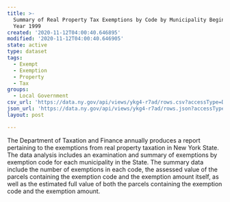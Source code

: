 ```yaml
---
title: >-
  Summary of Real Property Tax Exemptions by Code by Municipality Beginning Roll
  Year 1999
created: '2020-11-12T04:00:40.646895'
modified: '2020-11-12T04:00:40.646905'
state: active
type: dataset
tags:
  - Exempt
  - Exemption
  - Property
  - Tax
groups:
  - Local Government
csv_url: 'https://data.ny.gov/api/views/ykg4-r7ad/rows.csv?accessType=DOWNLOAD'
json_url: 'https://data.ny.gov/api/views/ykg4-r7ad/rows.json?accessType=DOWNLOAD'
layout: post

---
```

The Department of Taxation and Finance annually produces a report pertaining to the exemptions from real property taxation in New York State.  The data analysis includes an examination and summary of exemptions by exemption code for each municipality in the State.  The summary data include the number of exemptions in each code, the assessed value of the parcels containing the exemption code and the exemption amount itself, as well as the estimated full value of both the parcels containing the exemption code and the exemption amount.
